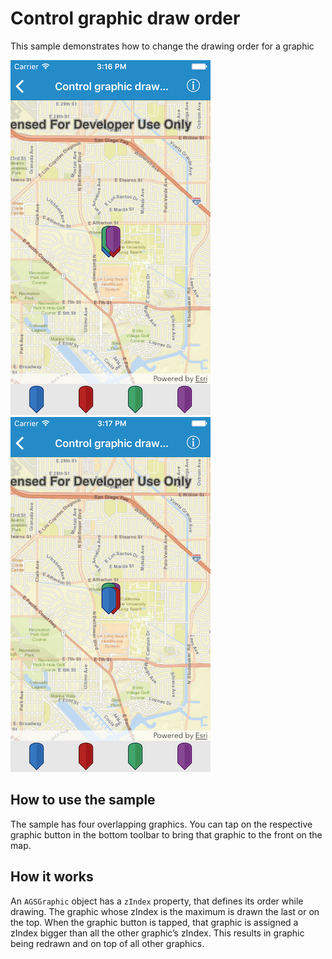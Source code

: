 # Control graphic draw order

This sample demonstrates how to change the drawing order for a graphic

![](image1.png) ![](image2.png)

## How to use the sample

The sample has four overlapping graphics. You can tap on the respective
graphic button in the bottom toolbar to bring that graphic to the front
on the map.

## How it works

An `AGSGraphic` object has a `zIndex` property, that defines its order
while drawing. The graphic whose zIndex is the maximum is drawn the last
or on the top. When the graphic button is tapped, that graphic is
assigned a zIndex bigger than all the other graphic’s zIndex. This
results in graphic being redrawn and on top of all other graphics.
